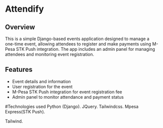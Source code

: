 # Attendify

## Overview

This is a simple Django-based events application designed to manage a one-time event, allowing attendees to register and make payments using M-Pesa STK Push integration. The app includes an admin panel for managing attendees and monitoring event registration.

## Features

- Event details and information
- User registration for the event
- M-Pesa STK Push integration for event registration fee
- Admin panel to monitor attendance and payment status

#Technologies used
Python (Django).
JQuery.
Tailwindcss.
Mpesa Express(STK Push).

Tailwind.

